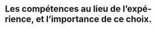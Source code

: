 ---
title: "Les compétences au lieu de l’expérience, et l’importance de ce choix."
layout: post
lang: fr
lang-ref: 304-skills-instead-of-experience
section: 3
category: 
  - diversity
hero:
  image:
    src: 3.4-tx-heading.jpg
    alt: Une photo de bonbons colorés en forme d'étoile.
blocks:
  - type: title
    label: Le problème
  - Les critères de sélection (ou exigences d’emploi) sont au cœur du système fondé sur le mérite qui constitue le bassin de personnes compétentes pour le gouvernement. C’est un rôle important pour ce qui pourrait autrement être une petite partie de la publication d’offres d’emploi. Néanmoins, cette petite section sert principalement à décider qui le gouvernement du Canada embauchera et qui il n’embauchera pas.
  - Au gouvernement du Canada, il est pratique courante de rédiger des critères qui comportent plusieurs phrases décrivant souvent l’expérience qui, selon le gestionnaire et le conseiller en RH, permettra aux candidats d’acquérir les compétences nécessaires pour faire le travail. Le problème avec cette approche, c’est qu’elle limite les voies par lesquelles les gens auraient pu acquérir les compétences. Si les personnes qui ont participé à la création de l’offre d’emploi ignorent qu’un travail semblable est effectué dans d’autres secteurs, elles pourraient même limiter l’expérience « au gouvernement ».
  - À grande échelle, ce type de dotation fondée sur l’expérience ou les antécédents professionnels peut entraîner une énorme incidence sur les expériences de vie des personnes qui entrent au gouvernement. Autrement dit, le type de critères de sélection que nous utilisons peut directement façonner la diversité des gens compétents que nous embauchons.
  - Pour tenir compte de cette limite d’expérience, le nuage de talents a décidé de passer exclusivement aux compétences (et à l’occasion aux connaissances) comme critères dans nos offres d’emploi. L’expérience joue toujours un rôle clé dans le processus de demande. Les candidats sont encouragés à présenter leur expérience comme preuve qu’ils possèdent les compétences demandées dans l’offre. Mais en utilisant les compétences plutôt que l’expérience comme critère, nous ne limitons pas l’expérience qui a mené à l’acquisition et à la démonstration de ces compétences.
  - type: subtitle
    label: Un problème qui nous est propre
  - Étant donné que le nuage de talents n’a pas accès au serveur Protégé B, l’équipe n’a pas été en mesure de recueillir des données sur l’équité en matière d’emploi sur la plateforme, ce qui a sérieusement réduit notre capacité de prouver (ou de réfuter) la validité du modèle sur le plan statistique.
  - Pour régler ce problème, nous avons pris des précautions supplémentaires pour effectuer une analyse qualitative et interviewer les candidats et les gestionnaires dans la mesure du possible. Nous avons également pu faire une analyse plus approfondie d’une poignée de postes sur la plateforme. Mais une étude statistique plus vaste sera nécessaire avant que l’on puisse tirer des conclusions définitives.
  - type: title
    label: Les hypothèses
  - "L’idée générale : Le fait de modifier la définition des exigences dans les critères de sélection pour l’offre d’emploi changera finalement qui sera embauché. En remplaçant une énumération d’expériences détaillées requises par une liste de compétences, et en élargissant ce qui est considéré comme une preuve de compétence, un plus grand nombre de personnes sont susceptibles d’avoir les antécédents qui leur permettront de revendiquer et de démontrer cette compétence, ce qui mènera à une plus grande diversité dans le bassin de candidats."
  - "Le nouveau modèle sera en mesure de travailler dans l’écosystème d’embauche actuel du gouvernement pour relever des éléments de valeur et influencer la prise de décisions à des moments cruciaux du processus de dotation :"
  - type: list
    style: ordered
    items:
      - "<strong style=\"letter-spacing: -1px;\" data-h2-font-weight=\"b(800)\" data-h2-font-color=\"b(purple)\">Création de l’offre d’emploi :</strong> Les gestionnaires seront en mesure d’exprimer leurs besoins en matière d’embauche en termes de compétences plutôt qu’en termes d’expérience antérieure lorsqu’ils élaboreront l’offre d’emploi."
      - "<strong style=\"letter-spacing: -1px;\" data-h2-font-weight=\"b(800)\" data-h2-font-color=\"b(purple)\">Décision de postuler :</strong> L’utilisation des compétences dans l’offre d’emploi, au lieu de l’expérience, attirera un groupe de candidats plus diversifié, car un plus grand nombre de personnes se considéreront comme potentiellement qualifiées pour le poste."
      - "<strong style=\"letter-spacing: -1px;\" data-h2-font-weight=\"b(800)\" data-h2-font-color=\"b(purple)\">Demande d’emploi :</strong> Les candidats pourront présenter des preuves suffisantes dans leur demande d’emploi pour démontrer qu’ils possèdent les compétences requises."
      - "<strong style=\"letter-spacing: -1px;\" data-h2-font-weight=\"b(800)\" data-h2-font-color=\"b(purple)\">Présélection initiale :</strong> Les gestionnaires et les conseillers en RH seront en mesure de comprendre la valeur de ces données probantes afin qu’ils puissent décider des candidats qu’ils inviteront à passer d’autres examens et ceux dont ils écarteront la candidature."
      - "<strong style=\"letter-spacing: -1px;\" data-h2-font-weight=\"b(800)\" data-h2-font-color=\"b(purple)\">Décision d’embauche finale :</strong> Un résultat final montrera une plus grande diversité, en tirant parti de ce qui est, espérons-le, un pourcentage plus élevé de candidats qui tendent vers l’équité dans le bassin de candidats initiaux et après l’étape de présélection des demandes."
  - type: image
    src: 3.4-tx-compass.jfif
    alt: Une photo d'une main tenant une boussole avec en toile de fond un petit village de pêcheurs et des montagnes enneigées.
    route: section1
  - type: title
    label: L’expérience
  - Il s’agissait d’un projet pluriannuel comportant plusieurs étapes de mise à l’essai et de développement.
  - Au départ, le Nuage de talents a travaillé sur le modèle de dotation axé sur les incidences (voir la section 2). Cela a aidé les gestionnaires à décrire clairement les exigences du poste en se concentrant d’abord sur l’incidence de l’embauche, puis sur les tâches stratégiques à faire pour produire l’incidence voulue, ainsi que sur les compétences nécessaires pour accomplir ces tâches. Cette démarche a mené à la mise à l’essai de nombreux types de cadres de compétences et de méthodologies (lesquelles, à elles seules, suffisaient à établir un rapport).
  - Après le choix d’un cadre d’élaboration d’exigences claires en matière de compétences, en fonction des essais effectués par les utilisateurs auprès des gestionnaires d’embauche, une version de document MS Word de l’enchaînement a été remise aux gestionnaires pour qu’ils le mettent à l’essai sur des offres d’emploi réelles. À la suite de la réussite de ces premiers essais, le cadre a été codé dans la plateforme dans le cadre de l’outil d’élaboration des offres d’emploi.
  - On a également effectué des essais auprès des candidats pour découvrir si la conception des compétences était attrayante, tout en leur donnant la possibilité de soulever des lacunes. Les essais ont été menés en direct dans la première version de l’offre d’emploi et du processus de demande d’emploi, où les candidats ont pu revendiquer des compétences à certains niveaux, puis fournir des explications et joindre de la documentation à l’appui (comme des contacts de référence rapide et des portfolios). 
  - L’équipe du nuage de talents a ensuite surveillé attentivement comment les gestionnaires et les conseillers en RH traitaient l’information dans les formulaires de demande. L’équipe a également fait le suivi, dans la mesure du possible, de la façon dont les candidats étaient perçus pendant le processus d’embauche.
  - L’équipe a également interviewé de nombreux gestionnaires et candidats, puis elle a mené un sondage auprès des candidats sur leur expérience dans la plateforme.
  - type: title
    label: Les résultats
  - Bien que l’approche semblait produire le résultat escompté en termes de diversité dans le bassin de candidats (dans la mesure où nous avons été en mesure de le déterminer), le processus de demande précoce s’est avéré être une pierre d’achoppement dans le processus. Certains gestionnaires et conseillers en RH ont eu beaucoup de difficulté à évaluer des candidats qui n’avaient pas d’expérience plus traditionnelle, et de nombreux candidats n’ont pas fourni les justificatifs nécessaires pour les compétences requises lorsque la demande leur a donné l’occasion de le faire. Ce problème a persisté avec la conception initiale, même après que plusieurs interventions plus modestes et des encouragements eurent été ajoutés du demandeur et du côté du gestionnaire.
  - Fait intéressant, malgré les difficultés à l’étape de la présélection, les gestionnaires se sont quand même retrouvés avec des embauches diversifiées, et bon nombre d’entre eux ont déclaré avoir trouvé des gens compétents qu’ils n’auraient normalement jamais réussi à attirer ou qu’ils n’auraient jamais pu embaucher. Les candidats qui ont été embauchés régulièrement ont également déclaré que leur candidature n’avait pas été retenue lors d’un processus de recrutement antérieur au gouvernement ou qu’ils n’avaient pas voulu poser leur candidature, et que les critères de sélection fondés sur les compétences avaient influencé leur perception de leurs qualifications au moment de voir l’offre d’emploi initiale.
  - Donc, le problème avec le modèle se situait clairement à l’étape de la présélection, et non à l’étape de l’attraction des candidats ou de la décision finale des gestionnaires. Le nuage de talents a établi qu’il fallait un meilleur « calculateur de valeur » pour que les gestionnaires soient en mesure de reconnaître et d’accepter de la part des candidats une grande variété de documents d’attestation de leurs compétences. De plus, les candidats allaient devoir être mieux équipés pour donner aux gestionnaires ce qu’ils cherchaient au moment de prendre la décision.
  - "Cela a mené à la mise au point d’un système de balisage qui permet aux candidats de relever des expériences dans l’une des cinq catégories suivantes :"
  - type: list
    style: unordered
    items:
      - Études
      - Expérience professionnelle
      - Expérience communautaire
      - Expérience personnelle
      - Prix
  - Une fois qu’une expérience est balisée, on demande aux candidats d’établir un lien entre les compétences et l’expérience, puis d’expliquer comment la compétence a été utilisée pendant cette expérience particulière. La plateforme produit ensuite une description de l’expérience des compétences qu’il est possible de voir en ordre chronologique ou par compétence. Les candidats reçoivent une idée de ce que les gestionnaires voient lorsqu’ils évaluent si un candidat possède ou non les compétences nécessaires. De plus, les gestionnaires reçoivent l’information dont ils ont besoin d’une manière qui met en valeur les compétences acquises dans le cadre de cheminements professionnels et scolaires non traditionnels.
  - En particulier, cette conception a été fortement influencée par des essais menés auprès d’utilisateurs autochtones et d’autres personnes appartenant à des groupes sous-représentés qui ont souligné qu’il devait y avoir une meilleure façon de reconnaître la valeur de leur expérience vécue.
  - "Au cours des essais menés auprès des utilisateurs tout au long de 2020, et au cours des essais en direct très limités en 2021, cette nouvelle conception a donné des résultats spectaculaires. C’est l’une des interventions les plus réussies de notre équipe, et l’un des éléments théoriques et conceptuels les plus difficiles sur lesquels l’équipe a travaillé. Nous espérons sincèrement que quelqu’un pourra poursuivre cette recherche avec un échantillon suffisamment important sur le plan statistique. <strong style=\"letter-spacing: -1px;\" data-h2-font-weight=\"b(800)\" data-h2-font-color=\"b(purple)\">Si cette méthodologie devient éprouvée, cela pourrait avoir une incidence sur la conception de nombreuses démarches d’inclusion et de diversité au sein du gouvernement du Canada, bien au-delà du recrutement.</strong>"
  - type: title
    label: Perspectives
  - L’établissement des compétences en tant que critères essentiels (plutôt que comme expérience biographique) s’est avéré une intervention très précieuse pour faire progresser la diversité. Toutefois, il ne s’agit pas d’une intervention qui fonctionne seule. 
  - "Lorsqu’il est question de promouvoir la diversité et l’inclusion, c’est l’ensemble de l’écosystème qui compte. En d’autres termes, il faut appuyer structurellement la diversité et l’inclusion à chaque étape, de l’attrait initial d’une plateforme de recrutement à la conception de l’offre d’emploi, en passant par la présélection initiale et l’évaluation finale. <strong style=\"letter-spacing: -1px;\" data-h2-font-weight=\"b(800)\" data-h2-font-color=\"b(purple)\">Faire reposer les processus sur les compétences a certes amélioré les choses, mais ce gain aurait été annulé si nous n’avions pas trouvé une méthodologie grâce à laquelle les gestionnaires pouvaient voir et traduire la valeur des diverses expériences vécues en une reconnaissance de ces compétences.</strong>"
  - type: callout
    title: Évaluation des compétences générales
    content: 
      - Dans nos essais menés auprès des utilisateurs, les gestionnaires voulaient valider les compétences générales (compétences transférables) en les mettant à l’essai directement ou par la vérification des références. Peu d’entre eux ont même tenu compte de l’information sur les compétences générales fournie dans les demandes d’emploi des candidats. D’ailleurs, la preuve de compétences générales était l’un des éléments d’une demande d’emploi que les gens avaient le plus de difficulté à écrire.
      - Comme il faut beaucoup de temps pour postuler à des emplois, et que nous voulons éviter de demander des choses qui ne sont pas nécessaires, dans le nouveau modèle de demande fondé sur l’échéancier, les candidats n’ont plus à rédiger de description sur la façon dont ils ont satisfait aux exigences en matière de compétences générales. Ainsi, les gestionnaires et les candidats économisent temps et énergie, et mettent davantage l’accent sur la présentation de preuves solides et claires de compétences professionnelles dans la demande d’emploi initiale.
  - "En fin de compte, il ne suffira pas de simplement réécrire les critères essentiels. Néanmoins, remplacer les critères détaillés de l’expérience par les compétences requises est un grand pas en avant lorsqu’ils sont jumelés à une conception de demande d’emploi qui relie divers cheminements de vie à la représentation structurelle des capacités du candidat."
---